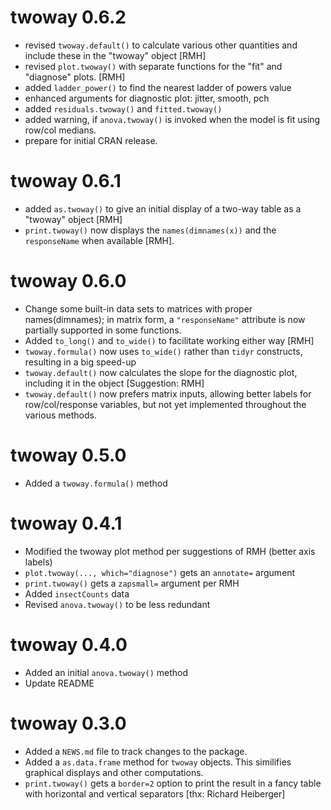 # twoway 0.6.2

* revised `twoway.default()` to calculate various other quantities and include these in the "twoway" object [RMH]
* revised `plot.twoway()` with separate functions for the "fit" and "diagnose" plots. [RMH]
* added `ladder_power()` to find the nearest ladder of powers value
* enhanced arguments for diagnostic plot: jitter, smooth, pch
* added `residuals.twoway()` and `fitted.twoway()`
* added warning, if `anova.twoway()` is invoked when the model is fit using row/col medians.
* prepare for initial CRAN release.

# twoway 0.6.1

* added `as.twoway()` to give an initial display of a two-way table as a "twoway" object [RMH]
* `print.twoway()` now displays the `names(dimnames(x))` and the `responseName` when available [RMH].

# twoway 0.6.0

* Change some built-in data sets to matrices with proper names(dimnames); in matrix form, a `"responseName"` attribute is now partially supported in some functions.
* Added `to_long()` and `to_wide()` to facilitate working either way [RMH]
* `twoway.formula()` now uses `to_wide()` rather than `tidyr` constructs, resulting in a big speed-up 
* `twoway.default()` now calculates the slope for the diagnostic plot, including it in the object [Suggestion: RMH]
* `twoway.default()` now prefers matrix inputs, allowing better labels for row/col/response variables, but not yet implemented throughout the various methods.

# twoway 0.5.0

* Added a `twoway.formula()` method

# twoway 0.4.1

* Modified the twoway plot method per suggestions of RMH (better axis labels)
* `plot.twoway(..., which="diagnose")` gets an `annotate=` argument
* `print.twoway()` gets a `zapsmall=` argument per RMH
* Added `insectCounts` data
* Revised `anova.twoway()` to be less redundant

# twoway 0.4.0

* Added an initial `anova.twoway()` method
* Update README

# twoway 0.3.0

* Added a `NEWS.md` file to track changes to the package.
* Added a `as.data.frame` method for `twoway` objects. This similifies graphical displays and other computations.
* `print.twoway()` gets a `border=2` option to print the result in a fancy table with horizontal and vertical separators [thx: Richard Heiberger]

